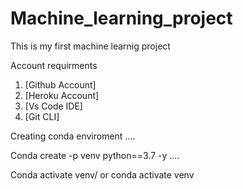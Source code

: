 # Machine_learning_project
This is my first machine learnig project

Account requirments

1. [Github Account]
2. [Heroku Account]
3. [Vs Code IDE]
4. [Git CLI]

Creating conda enviroment
....

Conda create -p venv python==3.7 -y
....

Conda activate venv/
or
conda activate venv
